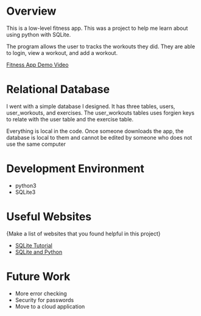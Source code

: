 # Overview

This is a low-level fitness app. This was a project to help me learn about using python with SQLite.

The program allows the user to tracks the workouts they did. They are able to login, view a workout, and add a workout.

[Fitness App Demo Video](http://youtube.link.goes.here)

# Relational Database

I went with a simple database I designed. It has three tables, users, user_workouts, and exercises. The user_workouts tables uses forgien keys to relate with the user table and the exercise table.

Everything is local in the code. Once someone downloads the app, the database is local to them and cannot be edited by someone who does not use the same computer

# Development Environment

* python3
* SQLite3

# Useful Websites

{Make a list of websites that you found helpful in this project}
* [SQLite Tutorial](https://www.sqlitetutorial.net)
* [SQLite and Python](https://www.tutorialspoint.com/sqlite/sqlite_python.htm)

# Future Work

* More error checking
* Security for passwords
* Move to a cloud application